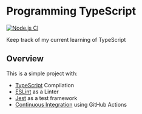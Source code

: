 # Programming TypeScript

[![Node.js CI](https://github.com/mickaelpham/prog-typescript/actions/workflows/node.js.yml/badge.svg)][ci-workflow]

Keep track of my current learning of TypeScript

## Overview

This is a simple project with:

- [TypeScript](https://www.typescriptlang.org/) Compilation
- [ESLint](https://eslint.org/) as a Linter
- [Jest](https://jestjs.io/) as a test framework
- [Continuous Integration][ci-workflow] using GitHub Actions

[ci-workflow]:
  https://github.com/mickaelpham/prog-typescript/actions/workflows/node.js.yml
